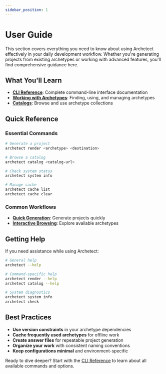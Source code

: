 ```yaml
---
sidebar_position: 1
---
```


# User Guide

This section covers everything you need to know about using Archetect effectively in your daily development workflow. Whether you're generating projects from existing archetypes or working with advanced features, you'll find comprehensive guidance here.

## What You'll Learn

- **[CLI Reference](./cli-reference)**: Complete command-line interface documentation
- **[Working with Archetypes](./archetypes)**: Finding, using, and managing archetypes
- **[Catalogs](./catalogs)**: Browse and use archetype collections

## Quick Reference

### Essential Commands
```bash
# Generate a project
archetect render <archetype> <destination>

# Browse a catalog
archetect catalog <catalog-url>

# Check system status
archetect system info

# Manage cache
archetect cache list
archetect cache clear
```

### Common Workflows
- **[Quick Generation](./archetypes#quick-generation)**: Generate projects quickly
- **[Interactive Browsing](./catalogs#interactive-browsing)**: Explore available archetypes

## Getting Help

If you need assistance while using Archetect:

```bash
# General help
archetect --help

# Command-specific help
archetect render --help
archetect catalog --help

# System diagnostics
archetect system info
archetect check
```

## Best Practices

- **Use version constraints** in your archetype dependencies
- **Cache frequently used archetypes** for offline work
- **Create answer files** for repeatable project generation
- **Organize your work** with consistent naming conventions
- **Keep configurations minimal** and environment-specific

Ready to dive deeper? Start with the [CLI Reference](./cli-reference) to learn about all available commands and options.